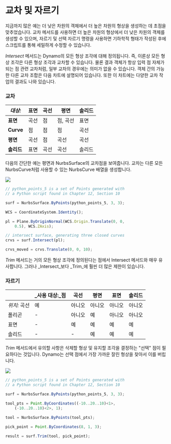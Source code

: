 # 교차 및 자르기

지금까지 많은 예는 더 낮은 차원의 객체에서 더 높은 차원의 형상을 생성하는 데 초점을 맞추었습니다. 교차 메서드를 사용하면 더 높은 차원의 형상에서 더 낮은 차원의 객체를 생성할 수 있으며, 자르기 및 선택 자르기 명령을 사용하면 기하학적 형태가 작성된 후에 스크립트를 통해 세밀하게 수정할 수 있습니다.

_Intersect_ 메서드는 Dynamo의 모든 형상 조각에 대해 정의됩니다. 즉, 이론상 모든 형상 조각은 다른 형상 조각과 교차할 수 있습니다. 물론 결과 객체가 항상 입력 점 자체가 되는 점 관련 교차처럼, 일부 교차의 경우에는 의미가 없을 수 있습니다. 객체 간의 가능한 다른 교차 조합은 다음 차트에 설명되어 있습니다. 또한 이 차트에는 다양한 교차 작업의 결과도 나와 있습니다.

### **교차**

| _대상:_ | 표면 | 곡선 | 평면 | 솔리드 |
| ----------- | ------- | ----- | ------------ | ------- |
| **표면** | 곡선 | 점 | 점, 곡선 | 표면 |
| **Curve** | 점 | 점 | 점 | 곡선 |
| **평면** | 곡선 | 점 | 곡선 | 곡선 |
| **솔리드** | 표면 | 곡선 | 곡선 | 솔리드 |

다음의 간단한 예는 평면과 NurbsSurface의 교차점을 보여줍니다. 교차는 다른 모든 NurbsCurve처럼 사용할 수 있는 NurbsCurve 배열을 생성합니다.

![](../images/8-2/8/IntersectionAndTrim\_01.png)

```js
// python_points_5 is a set of Points generated with
// a Python script found in Chapter 12, Section 10

surf = NurbsSurface.ByPoints(python_points_5, 3, 3);

WCS = CoordinateSystem.Identity();

pl = Plane.ByOriginNormal(WCS.Origin.Translate(0, 0,
    0.5), WCS.ZAxis);

// intersect surface, generating three closed curves
crvs = surf.Intersect(pl);

crvs_moved = crvs.Translate(0, 0, 10);
```

_Trim_ 메서드는 거의 모든 형상 조각에 정의된다는 점에서 Intersect 메서드와 매우 유사합니다. 그러나 _Intersect_보다 _Trim_에 훨씬 더 많은 제한이 있습니다.

### **자르기**

|             | _사용 대상:_점 | 곡선 | 평면 | 표면 | 솔리드 |
| ----------- | -------------- | ----- | ----- | ------- | ----- |
| _위치:_ 곡선 | 예 | 아니오 | 아니오 | 아니오 | 아니오 |
| 폴리곤 | - | 아니오 | 예 | 아니오 | 아니오 |
| 표면 | - | 예 | 예 | 예 | 예 |
| 솔리드 | - | - | 예 | 예 | 예 |

_Trim_ 메서드에서 유의할 사항은 삭제할 형상 및 유지할 조각을 결정하는 "선택" 점이 필요하다는 것입니다. Dynamo는 선택 점에서 가장 가까운 잘린 형상을 찾아서 이를 버립니다.

![](../images/8-2/8/IntersectionAndTrim\_02.png)

```js
// python_points_5 is a set of Points generated with
// a Python script found in Chapter 12, Section 10

surf = NurbsSurface.ByPoints(python_points_5, 3, 3);

tool_pts = Point.ByCoordinates((-10..20..10)<1>,
    (-10..20..10)<2>, 1);

tool = NurbsSurface.ByPoints(tool_pts);

pick_point = Point.ByCoordinates(8, 1, 3);

result = surf.Trim(tool, pick_point);
```

